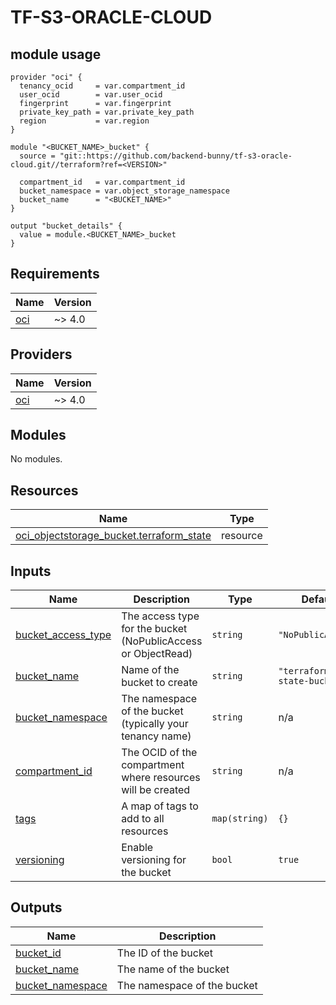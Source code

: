 # TF-S3-ORACLE-CLOUD

## module usage

```hcl
provider "oci" {
  tenancy_ocid     = var.compartment_id
  user_ocid        = var.user_ocid
  fingerprint      = var.fingerprint
  private_key_path = var.private_key_path
  region           = var.region
}

module "<BUCKET_NAME>_bucket" {
  source = "git::https://github.com/backend-bunny/tf-s3-oracle-cloud.git//terraform?ref=<VERSION>"

  compartment_id   = var.compartment_id
  bucket_namespace = var.object_storage_namespace
  bucket_name      = "<BUCKET_NAME>"
}

output "bucket_details" {
  value = module.<BUCKET_NAME>_bucket
}
```

## Requirements

| Name | Version |
|------|---------|
| <a name="requirement_oci"></a> [oci](#requirement\_oci) | ~> 4.0 |

## Providers

| Name | Version |
|------|---------|
| <a name="provider_oci"></a> [oci](#provider\_oci) | ~> 4.0 |

## Modules

No modules.

## Resources

| Name | Type |
|------|------|
| [oci_objectstorage_bucket.terraform_state](https://registry.terraform.io/providers/oracle/oci/latest/docs/resources/objectstorage_bucket) | resource |

## Inputs

| Name | Description | Type | Default | Required |
|------|-------------|------|---------|:--------:|
| <a name="input_bucket_access_type"></a> [bucket\_access\_type](#input\_bucket\_access\_type) | The access type for the bucket (NoPublicAccess or ObjectRead) | `string` | `"NoPublicAccess"` | no |
| <a name="input_bucket_name"></a> [bucket\_name](#input\_bucket\_name) | Name of the bucket to create | `string` | `"terraform-state-bucket"` | no |
| <a name="input_bucket_namespace"></a> [bucket\_namespace](#input\_bucket\_namespace) | The namespace of the bucket (typically your tenancy name) | `string` | n/a | yes |
| <a name="input_compartment_id"></a> [compartment\_id](#input\_compartment\_id) | The OCID of the compartment where resources will be created | `string` | n/a | yes |
| <a name="input_tags"></a> [tags](#input\_tags) | A map of tags to add to all resources | `map(string)` | `{}` | no |
| <a name="input_versioning"></a> [versioning](#input\_versioning) | Enable versioning for the bucket | `bool` | `true` | no |

## Outputs

| Name | Description |
|------|-------------|
| <a name="output_bucket_id"></a> [bucket\_id](#output\_bucket\_id) | The ID of the bucket |
| <a name="output_bucket_name"></a> [bucket\_name](#output\_bucket\_name) | The name of the bucket |
| <a name="output_bucket_namespace"></a> [bucket\_namespace](#output\_bucket\_namespace) | The namespace of the bucket |
